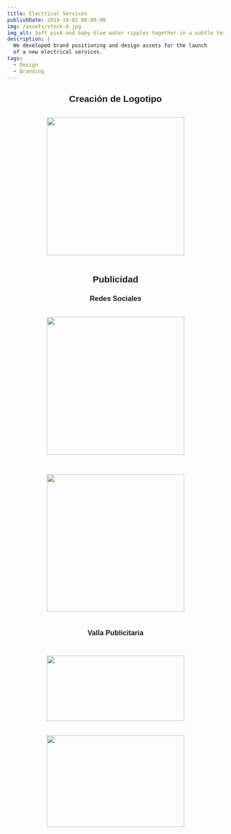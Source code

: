 ```yaml
---
title: Electrical Services
publishDate: 2019-10-02 00:00:00
img: /assets/stock-4.jpg
img_alt: Soft pink and baby blue water ripples together in a subtle texture.
description: |
  We developed brand positioning and design assets for the launch
  of a new electrical services.
tags:
  - Design
  - Branding
---
```

<div class="separator" style="clear: both;"><h2 style="text-align: center;"><span style="font-family: arial;">Creación de Logotipo</span></h2><a href="https://blogger.googleusercontent.com/img/b/R29vZ2xl/AVvXsEiX3kmAQ9iqneO47aYSuBYv77UNWeOpDx-2U3w63DlXpj6zgHMASnMu99iw3Nh1prarhrguMnNUPGcJpEANCbmo0RqWaXeCQ7nin0RUIJB0rAWx_1anB51dSAmlkqHi8ndL_Dxo6utc_sXpvX2QYNn9W7T5V3TZjvClPKAOm2zhd0Ycjhk7eE8sHEyTHgBD/s3748/AnTec.png" style="display: block; padding: 1em 0px; text-align: center;"><img alt="" border="0" data-original-height="1500" data-original-width="3748" src="https://blogger.googleusercontent.com/img/b/R29vZ2xl/AVvXsEiX3kmAQ9iqneO47aYSuBYv77UNWeOpDx-2U3w63DlXpj6zgHMASnMu99iw3Nh1prarhrguMnNUPGcJpEANCbmo0RqWaXeCQ7nin0RUIJB0rAWx_1anB51dSAmlkqHi8ndL_Dxo6utc_sXpvX2QYNn9W7T5V3TZjvClPKAOm2zhd0Ycjhk7eE8sHEyTHgBD/s320/AnTec.png" width="320" /></a><h2 style="text-align: center;"><span style="font-family: arial;">Publicidad</span></h2><h3 style="text-align: center;"><span style="font-family: arial;">Redes Sociales</span></h3><div><br /></div><div class="separator" style="clear: both; text-align: center;"><a href="https://blogger.googleusercontent.com/img/b/R29vZ2xl/AVvXsEiREjN9IDvOOPs2Xq9UH5JaOlT4nc1kpOeoa49UAvbME0U0S1p-CYhLe1MqFJxWcUqLotG45tIv-U_eqHUUFrHILnddjMH_7CNRO0lhLVDZPjRAFj6cBJEVp5F0Ef7dQel8xGKIq-nwvoyWo6KEpRhuKEJEOzGZEKXsJba9qXeCQSjiZ5zE89nUokQ5Jp26/s1080/Reparacion%20CRC.png" style="margin-left: 1em; margin-right: 1em;"><img border="0" data-original-height="1080" data-original-width="1080" height="320" src="https://blogger.googleusercontent.com/img/b/R29vZ2xl/AVvXsEiREjN9IDvOOPs2Xq9UH5JaOlT4nc1kpOeoa49UAvbME0U0S1p-CYhLe1MqFJxWcUqLotG45tIv-U_eqHUUFrHILnddjMH_7CNRO0lhLVDZPjRAFj6cBJEVp5F0Ef7dQel8xGKIq-nwvoyWo6KEpRhuKEJEOzGZEKXsJba9qXeCQSjiZ5zE89nUokQ5Jp26/s320/Reparacion%20CRC.png" width="320" /></a></div><a href="https://blogger.googleusercontent.com/img/b/R29vZ2xl/AVvXsEiX3kmAQ9iqneO47aYSuBYv77UNWeOpDx-2U3w63DlXpj6zgHMASnMu99iw3Nh1prarhrguMnNUPGcJpEANCbmo0RqWaXeCQ7nin0RUIJB0rAWx_1anB51dSAmlkqHi8ndL_Dxo6utc_sXpvX2QYNn9W7T5V3TZjvClPKAOm2zhd0Ycjhk7eE8sHEyTHgBD/s3748/AnTec.png" style="display: block; padding: 1em 0px; text-align: center;"><br /></a></div><div class="separator" style="clear: both; text-align: center;"><a href="https://blogger.googleusercontent.com/img/b/R29vZ2xl/AVvXsEiiGQRsFPse5W0SLz0j2CIGvIdDUJ-y5ClhmOk6o_AV_lGEWfgDGcOCvlhqYk9Z3F87X8bixKxtHlAsee6kZZKmP1SzKDHhgV5KjHaanzSO0VMmubcmR6ojwQazEjWbR13buztkbIN5XtnIBfOyYPUd9FCOjjg5nVBeZa_35JE6zXc4buuPSNp-f7iLRFQB/s2254/Mantenimiento.png" style="margin-left: 1em; margin-right: 1em;"><img border="0" data-original-height="2250" data-original-width="2254" height="319" src="https://blogger.googleusercontent.com/img/b/R29vZ2xl/AVvXsEiiGQRsFPse5W0SLz0j2CIGvIdDUJ-y5ClhmOk6o_AV_lGEWfgDGcOCvlhqYk9Z3F87X8bixKxtHlAsee6kZZKmP1SzKDHhgV5KjHaanzSO0VMmubcmR6ojwQazEjWbR13buztkbIN5XtnIBfOyYPUd9FCOjjg5nVBeZa_35JE6zXc4buuPSNp-f7iLRFQB/s320/Mantenimiento.png" width="320" /></a></div><div class="separator" style="clear: both; text-align: center;"><br /></div><h3 style="clear: both; text-align: center;"><span style="font-family: arial;">Valla Publicitaria</span></h3><h3 style="clear: both; text-align: center;"><br /><span style="font-family: arial;"><div class="separator" style="clear: both; text-align: center;"><a href="https://blogger.googleusercontent.com/img/b/R29vZ2xl/AVvXsEiLiUh-1RwQXmW_2KNDdBXqHtuOJsiJ4ZaK9sUOP-yDDpTiW9s3s4DxvOQ2PUFz4XW66HwS1b1-jSo31oX0AJlnFKbehz_zoVkhH2AckuRZU53zAS21h4w6ZI7BvCaLv8YRSs684gle56-atldbku4_KKr8KsMpMqHrizbHGiWW_7vt5pVax897pknA2nKT/s4309/Anuncio%20Publicitario%201.5m%20x%2070%20Sombra.jpg" style="margin-left: 1em; margin-right: 1em;"><img border="0" data-original-height="2041" data-original-width="4309" height="152" src="https://blogger.googleusercontent.com/img/b/R29vZ2xl/AVvXsEiLiUh-1RwQXmW_2KNDdBXqHtuOJsiJ4ZaK9sUOP-yDDpTiW9s3s4DxvOQ2PUFz4XW66HwS1b1-jSo31oX0AJlnFKbehz_zoVkhH2AckuRZU53zAS21h4w6ZI7BvCaLv8YRSs684gle56-atldbku4_KKr8KsMpMqHrizbHGiWW_7vt5pVax897pknA2nKT/s320/Anuncio%20Publicitario%201.5m%20x%2070%20Sombra.jpg" width="320" /></a></div></span></h3><div class="separator" style="clear: both; text-align: center;"><br /></div><div class="separator" style="clear: both; text-align: center;"><a href="https://blogger.googleusercontent.com/img/b/R29vZ2xl/AVvXsEjvxiGicTHJHRg452MuQbrqogQzHBjxTy4RxZInzaD1sbbpLaihyjFgXltTUgDzND2nTJWxODd8HDNQ78AN4bgNWrWzT3cihst1nUh_Ztwk1xLrnyOD81prQcvSjLaK7AvzlZDOHpYJ2zB5wKif5TgDLVw4Z_EqhlO42Qfme_YGwy_f3mg2KWWYMUVFvcQy/s8858/Anuncio%20Publicitario%20B.jpg" style="margin-left: 1em; margin-right: 1em;"><img border="0" data-original-height="5906" data-original-width="8858" height="213" src="https://blogger.googleusercontent.com/img/b/R29vZ2xl/AVvXsEjvxiGicTHJHRg452MuQbrqogQzHBjxTy4RxZInzaD1sbbpLaihyjFgXltTUgDzND2nTJWxODd8HDNQ78AN4bgNWrWzT3cihst1nUh_Ztwk1xLrnyOD81prQcvSjLaK7AvzlZDOHpYJ2zB5wKif5TgDLVw4Z_EqhlO42Qfme_YGwy_f3mg2KWWYMUVFvcQy/s320/Anuncio%20Publicitario%20B.jpg" width="320" /></a></div><br /><h2 style="clear: both; text-align: center;"><br /></h2><br />
